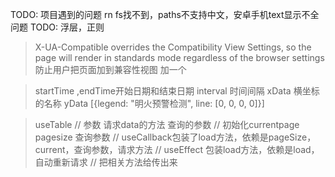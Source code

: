 TODO: 项目遇到的问题 rn fs找不到，paths不支持中文，安卓手机text显示不全问题
TODO: 浮层，正则


>X-UA-Compatible overrides the Compatibility View Settings, so the page will render in standards mode regardless of the browser settings
防止用户把页面加到兼容性视图
加一个
<meta http-equiv="X-UA-Compatible" content="IE=edge" />

> startTime ,endTime开始日期和结束日期
interval 时间间隔
xData 横坐标的名称
yData [{legend: "明火预警检测", line: [0, 0, 0, 0]}]

> useTable
// 参数 请求data的方法 查询的参数
// 初始化currentpage pagesize 查询参数
// useCallback包装了load方法，依赖是pageSize，current，查询参数，请求方法
// useEffect 包装load方法，依赖是load，自动重新请求
// 把相关方法给传出来

